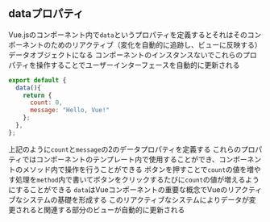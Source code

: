 ## dataプロパティ
Vue.jsのコンポーネント内で`data`というプロパティを定義するとそれはそのコンポーネントのためのリアクティブ（変化を自動的に追跡し、ビューに反映する）データオブジェクトになる
コンポーネントのインスタンスないでこれらのプロパティを操作することでユーザーインターフェースを自動的に更新される
```javascript
export default {
  data(){
    return {
      count: 0,
      message: "Hello, Vue!"
    };
  },
};
```
上記のように`count`と`message`の2のデータプロパティを定義する
これらのプロパティではコンポーネントのテンプレート内で使用することができ、コンポーネントのメソッド内で操作を行うことができる
ボタンを押すことで`count`の値を増やす処理を`method`内で書いてボタンをクリックするたびに`count`の値が増えるようにすることができる
`data`はVueコンポーネントの重要な概念でVueのリアクティブなシステムの基礎を形成する
このリアクティブなシステムによりデータが変更されると関連する部分のビューが自動的に更新される
